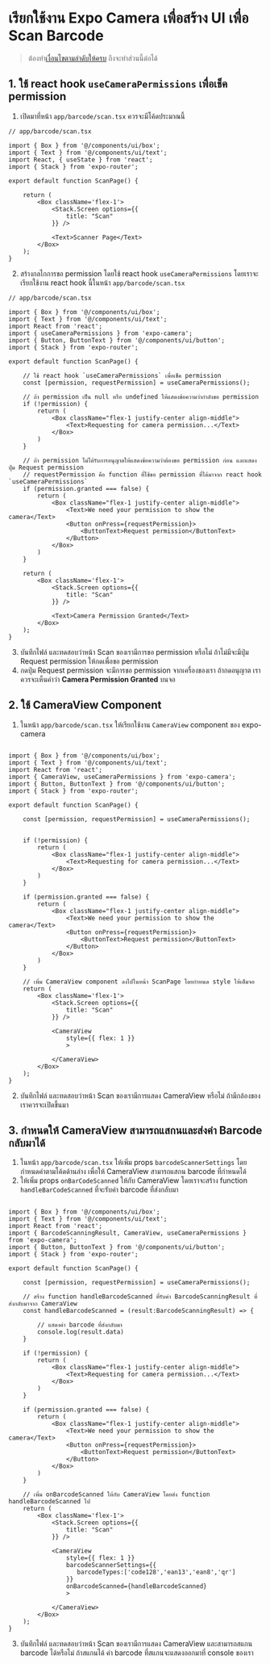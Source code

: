
# เรียกใช้งาน Expo Camera เพื่อสร้าง UI เพื่อ Scan Barcode

> ต้องทำ[เงื่อนไขตามลำดับให้ครบ](./13-install-expo-camera.md) ถึงจะทำส่วนนี้ต่อได้

## 1. ใช้ react hook `useCameraPermissions` เพื่อเช็ค permission

1. เปิดมาที่หน้า `app/barcode/scan.tsx` ควรจะมีโค้ดประมาณนี้

```tsx
// app/barcode/scan.tsx

import { Box } from '@/components/ui/box';
import { Text } from '@/components/ui/text';
import React, { useState } from 'react';
import { Stack } from 'expo-router';

export default function ScanPage() {

    return (
        <Box className='flex-1'>
            <Stack.Screen options={{
                title: "Scan"
            }} />

            <Text>Scanner Page</Text>
        </Box>
    );
}
```

2. สร้างกลไกการขอ permission โดยใช้ react hook `useCameraPermissions` โดยเราจะเรียกใช้งาน react hook นี้ในหน้า `app/barcode/scan.tsx`

```tsx
// app/barcode/scan.tsx

import { Box } from '@/components/ui/box';
import { Text } from '@/components/ui/text';
import React from 'react';
import { useCameraPermissions } from 'expo-camera';
import { Button, ButtonText } from '@/components/ui/button';
import { Stack } from 'expo-router';

export default function ScanPage() {

    // ใช้ react hook `useCameraPermissions` เพื่อเช็ค permission
    const [permission, requestPermission] = useCameraPermissions();

    // ถ้า permission เป็น null หรือ undefined ให้แสดงข้อความว่ากำลังขอ permission
    if (!permission) {
        return (
            <Box className="flex-1 justify-center align-middle">
                <Text>Requesting for camera permission...</Text>
            </Box>
        )
    }

    // ถ้า permission ไม่ได้รับการอนุญาตให้แสดงข้อความว่าต้องขอ permission ก่อน และแสดงปุ่ม Request permission
    // requestPermission คือ function ที่ใช้ขอ permission ที่ได้มาจาก react hook `useCameraPermissions`
    if (permission.granted === false) {
        return (
            <Box className="flex-1 justify-center align-middle">
                <Text>We need your permission to show the camera</Text>
                <Button onPress={requestPermission}>
                    <ButtonText>Request permission</ButtonText>
                </Button>
            </Box>
        )
    }

    return (
        <Box className='flex-1'>
            <Stack.Screen options={{
                title: "Scan"
            }} />

            <Text>Camera Permission Granted</Text>
        </Box>
    );
}
```

3. บันทึกไฟล์ และทดสอบว่าหน้า Scan ของเรามีการขอ permission หรือไม่ ถ้าไม่มีจะมีปุ่ม Request permission ให้กดเพื่อขอ permission
4. กดปุ่ม Request permission จะมีการขอ permission จากเครื่องของเรา ถ้ากดอนุญาต เราควรจะเห็นคำว่า **Camera Permission Granted** บนจอ

## 2. ใช้ CameraView Component 

1. ในหน้า `app/barcode/scan.tsx` ให้เรียกใช้งาน `CameraView` component ของ expo-camera

```tsx

import { Box } from '@/components/ui/box';
import { Text } from '@/components/ui/text';
import React from 'react';
import { CameraView, useCameraPermissions } from 'expo-camera';
import { Button, ButtonText } from '@/components/ui/button';
import { Stack } from 'expo-router';

export default function ScanPage() {

    const [permission, requestPermission] = useCameraPermissions();


    if (!permission) {
        return (
            <Box className="flex-1 justify-center align-middle">
                <Text>Requesting for camera permission...</Text>
            </Box>
        )
    }

    if (permission.granted === false) {
        return (
            <Box className="flex-1 justify-center align-middle">
                <Text>We need your permission to show the camera</Text>
                <Button onPress={requestPermission}>
                    <ButtonText>Request permission</ButtonText>
                </Button>
            </Box>
        )
    }

    // เพิ่ม CameraView component ลงไปในหน้า ScanPage โดยกำหนด style ให้เต็มจอ
    return (
        <Box className='flex-1'>
            <Stack.Screen options={{
                title: "Scan"
            }} />

            <CameraView 
                style={{ flex: 1 }}
                >

            </CameraView>
        </Box>
    );
}
```

2. บันทึกไฟล์ และทดสอบว่าหน้า Scan ของเรามีการแสดง CameraView หรือไม่ ถ้ามีกล้องของเราควรจะเปิดขึ้นมา

## 3. กำหนดให้ CameraView สามารถแสกนและส่งค่า Barcode กลับมาได้

1. ในหน้า `app/barcode/scan.tsx` ให้เพิ่ม props `barcodeScannerSettings` โดยกำหนดค่าตามโค้ดด้านล่าง เพื่อให้ CameraView สามารถแสกน barcode ที่กำหนดได้
2. ให้เพิ่ม props `onBarCodeScanned` ให้กับ CameraView โดยเราจะสร้าง function `handleBarCodeScanned` ที่จะรับค่า barcode ที่ส่งกลับมา

```tsx

import { Box } from '@/components/ui/box';
import { Text } from '@/components/ui/text';
import React from 'react';
import { BarcodeScanningResult, CameraView, useCameraPermissions } from 'expo-camera';
import { Button, ButtonText } from '@/components/ui/button';
import { Stack } from 'expo-router';

export default function ScanPage() {

    const [permission, requestPermission] = useCameraPermissions();

    // สร้าง function handleBarcodeScanned ที่รับค่า BarcodeScanningResult ที่ส่งกลับมาจาก CameraView
    const handleBarcodeScanned = (result:BarcodeScanningResult) => {
        
        // แสดงค่า barcode ที่ส่งกลับมา
        console.log(result.data)
    }

    if (!permission) {
        return (
            <Box className="flex-1 justify-center align-middle">
                <Text>Requesting for camera permission...</Text>
            </Box>
        )
    }

    if (permission.granted === false) {
        return (
            <Box className="flex-1 justify-center align-middle">
                <Text>We need your permission to show the camera</Text>
                <Button onPress={requestPermission}>
                    <ButtonText>Request permission</ButtonText>
                </Button>
            </Box>
        )
    }

    // เพิ่ม onBarcodeScanned ให้กับ CameraView โดยส่ง function handleBarcodeScanned ไป
    return (
        <Box className='flex-1'>
            <Stack.Screen options={{
                title: "Scan"
            }} />

            <CameraView 
                style={{ flex: 1 }}
                barcodeScannerSettings={{
                   barcodeTypes:['code128','ean13','ean8','qr']
                }}
                onBarcodeScanned={handleBarcodeScanned}
                >

            </CameraView>
        </Box>
    );
}
```

3. บันทึกไฟล์ และทดสอบว่าหน้า Scan ของเรามีการแสดง CameraView และสามารถสแกน barcode ได้หรือไม่ ถ้าสแกนได้ ค่า barcode ที่สแกนจะแสดงออกมาที่ console ของเรา